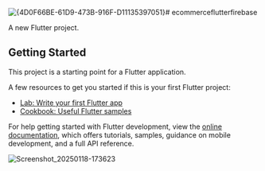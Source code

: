 ![{4D0F66BE-61D9-473B-916F-D11135397051}](https://github.com/user-attachments/assets/506dcdd0-d54a-425a-a6e2-8b06d7926184)# ecommerceflutterfirebase

A new Flutter project.

## Getting Started

This project is a starting point for a Flutter application.

A few resources to get you started if this is your first Flutter project:

- [Lab: Write your first Flutter app](https://docs.flutter.dev/get-started/codelab)
- [Cookbook: Useful Flutter samples](https://docs.flutter.dev/cookbook)

For help getting started with Flutter development, view the
[online documentation](https://docs.flutter.dev/), which offers tutorials,
samples, guidance on mobile development, and a full API reference.


![Screenshot_20250118-173623](https://github.com/user-attachments/assets/109699da-fe9a-4682-b03c-50f61ede1a0a)

